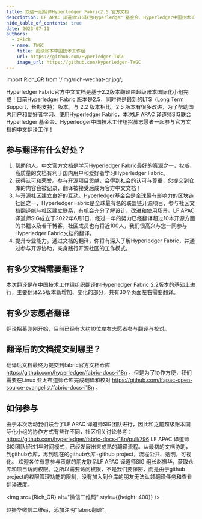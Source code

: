 ```yaml
---
title: 欢迎一起翻译Hyperledger Fabric2.5 官方文档
description: LF APAC 译道师SIG联合Hyperledger 基金会、Hyperledger中国技术工作组招募志愿者一起参与官方文档的中文翻译工作
hide_table_of_contents: true
date: 2023-07-11
authors: 
  - zRich
  - name: TWGC
    title: 超级账本中国技术工作组
    url: https://github.com/Hyperledger-TWGC
    image_url: https://github.com/Hyperledger-TWGC
---
```


import Rich_QR from '/img/rich-wechat-qr.jpg';

Hyperledger Fabric官方中文文档是基于2.2版本翻译由超级账本国际化小组完成！目前Hyperledger Fabric 版本是2.5，同时也是最新的LTS（Long Term Support，长期支持）版本。与 2.2 版本相比，2.5 版本有很多改进，为了帮助国内用户和爱好者学习、使用Hyperledger Fabric，本次LF APAC 译道师SIG联合Hyperledger 基金会、Hyperledger中国技术工作组招募志愿者一起参与官方文档的中文翻译工作！

## 参与翻译有什么好处？

1. 帮助他人。中文官方文档是学习Hyperledger Fabric最好的资源之一，权威、高质量的文档有利于国内用户和爱好者学习Hyperledger Fabric。
2. 获得认可和荣誉。参与开源项目贡献，会得到社会的认可与尊重，您提交到仓库的内容会被记录，翻译被接受后成为官方中文文档！
3. 与开源社区建立良好的互动。Hyperledger基金会是全球最有影响力的区块链社区之一，Hyperledger Fabric是全球最有名的联盟链开源项目，参与社区文档翻译能与社区建立联系，有机会充分了解设计，改进和使用场景。LF APAC 译道师SIG成立于2022年6月1日，经过一年的努力已经翻译超过10本开源方面的书籍以及若干博客，社区成员也有将近100人，我们很高兴与您一同参与Hyperledger Fabric文档的翻译。
4. 提升专业能力。通过文档的翻译，你将有深入了解Hyperledger Fabric，并通过参与开源协助，亲身践行开源社区的工作模式。

## 有多少文档需要翻译？

本次翻译是在中国技术工作组组织翻译的Hyperledger Fabric 2.2版本的基础上进行，主要翻译2.5版本新增加、变化的部分，共有30个页面左右需要翻译。

## 有多少志愿者翻译

翻译招募刚刚开始，目前已经有大约10位左右志愿者参与翻译与校对。

## 翻译后的文档提交到哪里？

翻译后文档最终为提交到fabric官方文档仓库 https://github.com/hyperledger/fabric-docs-i18n 。但是为了协作方便，我们需要在Linux 亚太布道师仓库完成翻译和校对 https://github.com/lfapac-open-source-evangelist/fabric-docs-i18n 。

## 如何参与

由于本次活动我们联合了LF APAC 译道师SIG团队进行，因此和之前超级账本国际化小组的协作方式有些许不同，社区相关讨论参考：https://github.com/hyperledger/fabric-docs-i18n/pull/796
LF APAC 译道师SIG团队经过1年时间模式，已经发展出来成熟的翻译流程。从最初的文档协助，到github仓库，再到现在的github仓库+github project，流程公共、透明，可视化。
欢迎各位有意参与贡献的朋友联系LF APAC 译道师SIG 组长赵振华，获取仓库和项目访问权限。之所以需要访问权限，不是我们要保密，而是由于github project的权限管理功能的限制，没有加入到仓库的朋友无法认领翻译任务和查看翻译进度。

<!-- ![Rich's WeChat](/img/rich-wechat-qr.jpg) -->
<img src={Rich_QR} alt="微信二维码" style={{height: 400}} />

赵振华微信二维码，添加注明"fabric翻译"。
